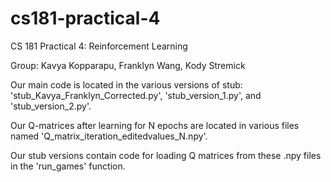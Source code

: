 # cs181-practical-4
CS 181 Practical 4: Reinforcement Learning

Group: Kavya Kopparapu, Franklyn Wang, Kody Stremick

Our main code is located in the various versions of stub: 'stub_Kavya_Franklyn_Corrected.py', 'stub_version_1.py', and 'stub_version_2.py'.

Our Q-matrices after learning for N epochs are located in various files named 'Q_matrix_iteration_editedvalues_N.npy'.

Our stub versions contain code for loading Q matrices from these .npy files in the 'run_games' function.
